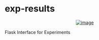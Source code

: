
# exp-results

<p align="center">
<a href="https://github.com/rizeitoun/exp-results/" rel="nofollow"><img src="https://codebuild-badge-rz.s3.amazonaws.com/Container_Management.svg?must-revalidate" alt="image" style="max-width:100%;" ></a></p>

Flask Interface for Experiments
